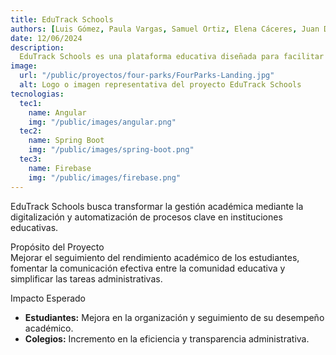 ```yaml
---
title: EduTrack Schools
authors: [Luis Gómez, Paula Vargas, Samuel Ortiz, Elena Cáceres, Juan Delgado]
date: 12/06/2024
description:
  EduTrack Schools es una plataforma educativa diseñada para facilitar la gestión académica y administrativa en colegios. Incluye módulos para seguimiento de estudiantes, generación de reportes de rendimiento, planificación de clases y comunicación entre padres, profesores y estudiantes.
image:
  url: "/public/proyectos/four-parks/FourParks-Landing.jpg"
  alt: Logo o imagen representativa del proyecto EduTrack Schools
tecnologias:
  tec1:
    name: Angular
    img: "/public/images/angular.png"
  tec2:
    name: Spring Boot
    img: "/public/images/spring-boot.png"
  tec3:
    name: Firebase
    img: "/public/images/firebase.png"
---
```


EduTrack Schools busca transformar la gestión académica mediante la digitalización y automatización de procesos clave en instituciones educativas.

Propósito del Proyecto  
Mejorar el seguimiento del rendimiento académico de los estudiantes, fomentar la comunicación efectiva entre la comunidad educativa y simplificar las tareas administrativas.

Impacto Esperado  
- **Estudiantes:** Mejora en la organización y seguimiento de su desempeño académico.  
- **Colegios:** Incremento en la eficiencia y transparencia administrativa.  
